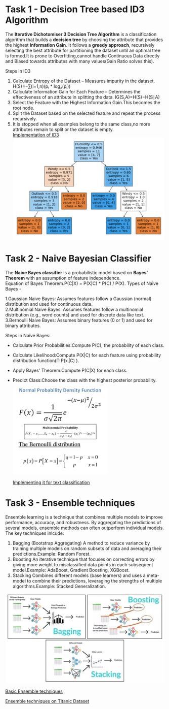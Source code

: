 # Task 1 - Decision Tree based ID3 Algorithm
The **Iterative Dichotomiser 3 Decision Tree Algorithm** is a classification algorithm that builds a **decision tree** by choosing the attribute that provides the highest **Information Gain**. It follows a **greedy approach**, recursively selecting the best attribute for partitioning the dataset until an optimal tree is formed.It is prone to Overfitting,cannot handle Continuous Data directly and Biased towards attributes with many values(Gain Ratio solves this).

 Steps in ID3

1. Calculate Entropy of the Dataset – Measures impurity in the dataset.  H(S)=−∑(i=1,n)(pᵢ * log₂(pᵢ))
2. Calculate Information Gain for Each Feature – Determines the effectiveness of an attribute in splitting the data.  IG(S,A)=H(S)−H(S∣A)
3. Select the Feature with the Highest Information Gain.This becomes the root node.
4. Split the Dataset based on the selected feature and repeat the process recursively.
5. It is stopped when all examples belong to the same class,no more attributes remain to split or the dataset is empty.  
[Implementation of ID3](https://www.kaggle.com/code/ashith1709/id3-algorithm)
![](https://raw.githubusercontent.com/ashith-17/Marvel-level-02/refs/heads/main/pics/Id3%20algorithm%20DT.png)


# Task 2 - Naive Bayesian Classifier

The **Naive Bayes classifier** is a probabilistic model based on **Bayes' Theorem** with an assumption of feature independence.  
Equation of Bayes Theorem.P(C|X) = P(X|C) * P(C) / P(X). Types of Naive Bayes -  
  
  1.Gaussian Naive Bayes: Assumes features follow a Gaussian (normal) distribution and used for continuous data.  
  2.Multinomial Naive Bayes: Assumes features follow a multinomial distribution (e.g., word counts) and used for discrete data like text.  
  3.Bernoulli Naive Bayes:  Assumes binary features (0 or 1) and used for binary attributes.  

 Steps in Naive Bayes:  
- Calculate Prior Probabilities:Compute P(C), the probability of each class.
- Calculate Likelihood:Compute P(X|C) for each feature using probability distribution function(∏ P(xᵢ|C) ).
- Apply Bayes' Theorem:Compute P(C|X) for each class.
- Predict Class:Choose the class with the highest posterior probability.  
   
   ![](https://raw.githubusercontent.com/ashith-17/Marvel-level-02/refs/heads/main/pics/Prob%20df.jpg)
   
   [Implementing it for text classification](https://www.kaggle.com/code/ashith1709/notebook045b1da53d)



# Task 3 - Ensemble techniques


Ensemble learning is a technique that combines multiple models to improve performance, accuracy, and robustness. By aggregating the predictions of several models, ensemble methods can often outperform individual models. The key techniques inlcude:

 1. Bagging (Bootstrap Aggregating)
   A method to reduce variance by training multiple models on random subsets of data and averaging their predictions.Example: Random Forest.
 2. Boosting
    An iterative technique that focuses on correcting errors by giving more weight to misclassified data points in each subsequent model.Example: AdaBoost, Gradient Boosting, XGBoost.
 3. Stacking
    Combines different models (base learners) and uses a meta-model to combine their predictions, leveraging the strengths of multiple algorithms.Example: Stacked Generalization.

![](https://raw.githubusercontent.com/ashith-17/Marvel-level-02/refs/heads/main/pics/Ensemble%20techniques.jpg)  

[Basic Ensemble techniques](https://www.kaggle.com/code/ashith1709/ensemble-techniques)   

[Ensemble techniques on Titanic Dataset](https://www.kaggle.com/code/ashith1709/ensemble-on-titanic)
     


